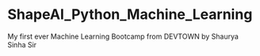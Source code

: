 # ShapeAI_Python_Machine_Learning
My first ever Machine Learning Bootcamp from DEVTOWN by Shaurya Sinha Sir
